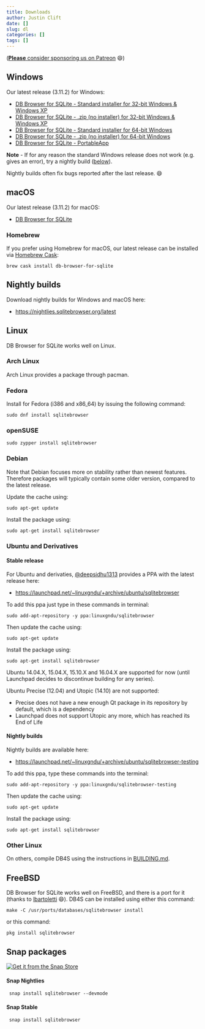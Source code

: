 ```yaml
---
title: Downloads
author: Justin Clift
date: []
slug: dl
categories: []
tags: []
---
```


([**Please** consider sponsoring us on Patreon](https://www.patreon.com/db4s) :smile:)

## Windows

Our latest release (3.11.2) for Windows:

* [DB Browser for SQLite - Standard installer for 32-bit Windows & Windows XP](https://download.sqlitebrowser.org/DB.Browser.for.SQLite-3.11.2-win32.msi)
* [DB Browser for SQLite - .zip (no installer) for 32-bit Windows & Windows XP](https://download.sqlitebrowser.org/DB.Browser.for.SQLite-3.11.2-win32.zip)
* [DB Browser for SQLite - Standard installer for 64-bit Windows](https://download.sqlitebrowser.org/DB.Browser.for.SQLite-3.11.2-win64.msi)
* [DB Browser for SQLite - .zip (no installer) for 64-bit Windows](https://download.sqlitebrowser.org/DB.Browser.for.SQLite-3.11.2-win64.zip)
* [DB Browser for SQLite - PortableApp](https://download.sqlitebrowser.org/SQLiteDatabaseBrowserPortable_3.11.2_English.paf.exe)

**Note** - If for any reason the standard Windows release does not work
(e.g. gives an error), try a nightly build ([below](#nightly-builds)).

Nightly builds often fix bugs reported after the last release. :smile:

## macOS

Our latest release (3.11.2) for macOS:

* [DB Browser for SQLite](https://download.sqlitebrowser.org/DB.Browser.for.SQLite-3.11.2.dmg)

### Homebrew

If you prefer using Homebrew for macOS, our latest release can be installed via [Homebrew Cask](https://caskroom.github.io/ "Homebrew Cask"):

    brew cask install db-browser-for-sqlite

## Nightly builds

Download nightly builds for Windows and macOS here:

* https://nightlies.sqlitebrowser.org/latest

## Linux

DB Browser for SQLite works well on Linux.

### Arch Linux

Arch Linux provides a package through pacman.

### Fedora

Install for Fedora (i386 and x86_64) by issuing the following command:

    sudo dnf install sqlitebrowser
    
### openSUSE

    sudo zypper install sqlitebrowser

### Debian

Note that Debian focuses more on stability rather than newest features. Therefore packages will typically contain some older version, compared to the latest release.

Update the cache using:

    sudo apt-get update

Install the package using:

    sudo apt-get install sqlitebrowser


### Ubuntu and Derivatives

#### Stable release

For Ubuntu and derivaties, [@deepsidhu1313](https://github.com/deepsidhu1313)
provides a PPA with the latest release here:

* https://launchpad.net/~linuxgndu/+archive/ubuntu/sqlitebrowser

To add this ppa just type in these commands in terminal:

    sudo add-apt-repository -y ppa:linuxgndu/sqlitebrowser

Then update the cache using:

    sudo apt-get update

Install the package using:

    sudo apt-get install sqlitebrowser

Ubuntu 14.04.X, 15.04.X, 15.10.X and 16.04.X are supported for now (until
Launchpad decides to discontinue building for any series).

Ubuntu Precise (12.04) and Utopic (14.10) are not supported:
* Precise does not have a new enough Qt package in its repository by default,
  which is a dependency
* Launchpad does not support Utopic any more, which has reached its End of
  Life

#### Nightly builds

Nightly builds are available here:

* https://launchpad.net/~linuxgndu/+archive/ubuntu/sqlitebrowser-testing

To add this ppa, type these commands into the terminal:

    sudo add-apt-repository -y ppa:linuxgndu/sqlitebrowser-testing

Then update the cache using:

    sudo apt-get update

Install the package using:

    sudo apt-get install sqlitebrowser

### Other Linux

On others, compile DB4S using the instructions
in [BUILDING.md](https://github.com/sqlitebrowser/sqlitebrowser/blob/master/BUILDING.md#build-instructions-and-requirements).

## FreeBSD

DB Browser for SQLite works well on FreeBSD, and there is a port for it (thanks
to [lbartoletti](https://github.com/lbartoletti) :smile:).  DB4S can be installed
using either this command:

    make -C /usr/ports/databases/sqlitebrowser install

or this command:

    pkg install sqlitebrowser

## Snap packages

[![Get it from the Snap Store](https://snapcraft.io/static/images/badges/en/snap-store-black.svg)](https://snapcraft.io/sqlitebrowser)

#### Snap Nightlies

     snap install sqlitebrowser --devmode

#### Snap Stable

     snap install sqlitebrowser
